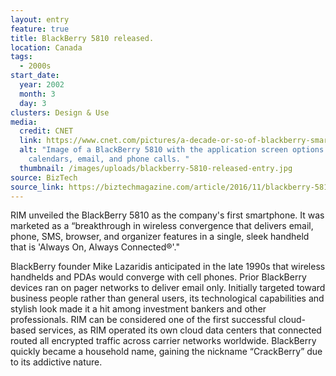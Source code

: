 ```yaml
---
layout: entry
feature: true
title: BlackBerry 5810 released.
location: Canada
tags:
  - 2000s
start_date:
  year: 2002
  month: 3
  day: 3
clusters: Design & Use
media:
  credit: CNET
  link: https://www.cnet.com/pictures/a-decade-or-so-of-blackberry-smartphones-pictures/2/
  alt: "Image of a BlackBerry 5810 with the application screen options including
    calendars, email, and phone calls. "
  thumbnail: /images/uploads/blackberry-5810-released-entry.jpg
source: BizTech
source_link: https://biztechmagazine.com/article/2016/11/blackberry-5810-kickstarted-mobile-work-era
---
```

RIM unveiled the BlackBerry 5810 as the company's first smartphone. It was marketed as a “breakthrough in wireless convergence that delivers email, phone, SMS, browser, and organizer features in a single, sleek handheld that is 'Always On, Always Connected®'."

BlackBerry founder Mike Lazaridis anticipated in the late 1990s that wireless handhelds and PDAs would converge with cell phones. Prior BlackBerry devices ran on pager networks to deliver email only. Initially targeted toward business people rather than general users, its technological capabilities and stylish look made it a hit among investment bankers and other professionals. RIM can be considered one of the first successful cloud-based services, as RIM operated its own cloud data centers that connected routed all encrypted traffic across carrier networks worldwide. BlackBerry quickly became a household name, gaining the nickname “CrackBerry” due to its addictive nature.